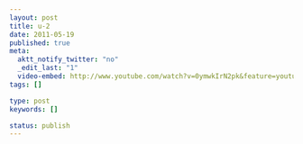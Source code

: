 ```yaml
---
layout: post
title: u-2
date: 2011-05-19
published: true
meta:
  aktt_notify_twitter: "no"
  _edit_last: "1"
  video-embed: http://www.youtube.com/watch?v=0ymwkIrN2pk&feature=youtube_gdata_player
tags: []

type: post
keywords: []

status: publish
---
```



